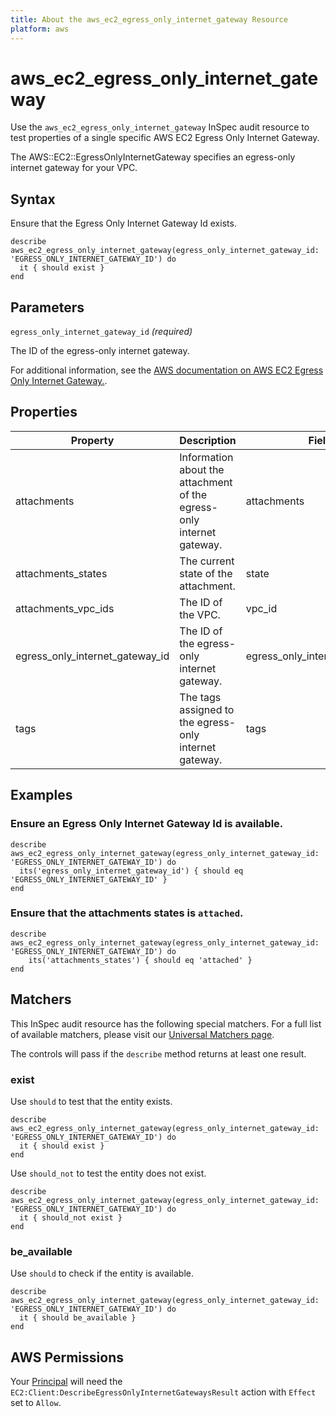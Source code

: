 ```yaml
---
title: About the aws_ec2_egress_only_internet_gateway Resource
platform: aws
---
```


# aws_ec2_egress_only_internet_gateway

Use the `aws_ec2_egress_only_internet_gateway` InSpec audit resource to test properties of a single specific AWS EC2 Egress Only Internet Gateway.

The AWS::EC2::EgressOnlyInternetGateway specifies an egress-only internet gateway for your VPC.

## Syntax

Ensure that the Egress Only Internet Gateway Id exists.

    describe aws_ec2_egress_only_internet_gateway(egress_only_internet_gateway_id: 'EGRESS_ONLY_INTERNET_GATEWAY_ID') do
      it { should exist }
    end

## Parameters

`egress_only_internet_gateway_id` _(required)_

The ID of the egress-only internet gateway.

For additional information, see the [AWS documentation on AWS EC2 Egress Only Internet Gateway.](https://docs.aws.amazon.com/AWSCloudFormation/latest/UserGuide/aws-resource-ec2-egressonlyinternetgateway.html).

## Properties

| Property | Description | Fields | 
| --- | --- | --- |
| attachments | Information about the attachment of the egress-only internet gateway. | attachments |
| attachments_states | The current state of the attachment. | state |
| attachments_vpc_ids | The ID of the VPC. | vpc_id |
| egress_only_internet_gateway_id | The ID of the egress-only internet gateway. | egress_only_internet_gateway_id |
| tags | The tags assigned to the egress-only internet gateway. | tags |

## Examples

### Ensure an Egress Only Internet Gateway Id is available.
    describe aws_ec2_egress_only_internet_gateway(egress_only_internet_gateway_id: 'EGRESS_ONLY_INTERNET_GATEWAY_ID') do
      its('egress_only_internet_gateway_id') { should eq 'EGRESS_ONLY_INTERNET_GATEWAY_ID' }
    end

### Ensure that the attachments states is `attached`.
    describe aws_ec2_egress_only_internet_gateway(egress_only_internet_gateway_id: 'EGRESS_ONLY_INTERNET_GATEWAY_ID') do
        its('attachments_states') { should eq 'attached' }
    end

## Matchers

This InSpec audit resource has the following special matchers. For a full list of available matchers, please visit our [Universal Matchers page](https://www.inspec.io/docs/reference/matchers/).

The controls will pass if the `describe` method returns at least one result.

### exist

Use `should` to test that the entity exists.

    describe aws_ec2_egress_only_internet_gateway(egress_only_internet_gateway_id: 'EGRESS_ONLY_INTERNET_GATEWAY_ID') do
      it { should exist }
    end

Use `should_not` to test the entity does not exist.

    describe aws_ec2_egress_only_internet_gateway(egress_only_internet_gateway_id: 'EGRESS_ONLY_INTERNET_GATEWAY_ID') do
      it { should_not exist }
    end

### be_available

Use `should` to check if the entity is available.

    describe aws_ec2_egress_only_internet_gateway(egress_only_internet_gateway_id: 'EGRESS_ONLY_INTERNET_GATEWAY_ID') do
      it { should be_available }
    end

## AWS Permissions

Your [Principal](https://docs.aws.amazon.com/IAM/latest/UserGuide/intro-structure.html#intro-structure-principal) will need the `EC2:Client:DescribeEgressOnlyInternetGatewaysResult` action with `Effect` set to `Allow`.